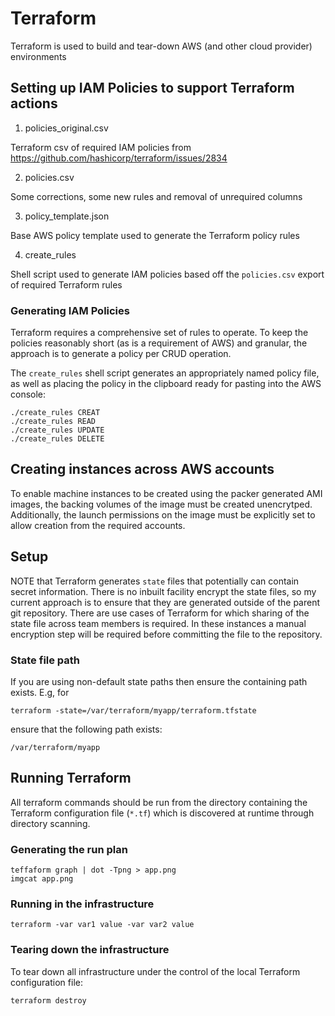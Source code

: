 # Terraform

Terraform is used to build and tear-down AWS (and other cloud provider) environments

## Setting up IAM Policies to support Terraform actions

1. policies_original.csv

  Terraform csv of required IAM policies from https://github.com/hashicorp/terraform/issues/2834

2. policies.csv

  Some corrections, some new rules and removal of unrequired columns

3. policy_template.json

  Base AWS policy template used to generate the Terraform policy rules

4. create_rules

  Shell script used to generate IAM policies based off the ```policies.csv``` export of required Terraform rules

### Generating IAM Policies

Terraform requires a comprehensive set of rules to operate. To keep the policies reasonably short (as is a requirement of AWS) and granular, the approach is to generate a policy per CRUD operation.

The ```create_rules``` shell script generates an appropriately named policy file, as well as placing the policy in the clipboard ready for pasting into the AWS console:
```shell
./create_rules CREAT
./create_rules READ
./create_rules UPDATE
./create_rules DELETE
```

## Creating instances across AWS accounts

To enable machine instances to be created using the packer generated AMI images, the backing volumes of the image must be created unencrytped.
Additionally, the launch permissions on the image must be explicitly set to allow creation from the required accounts.

## Setup

NOTE that Terraform generates ```state``` files that potentially can contain secret information. There is no inbuilt facility encrypt the state files, so my current approach is to ensure that they are generated outside of the parent git repository. There are use cases of Terraform for which sharing of the state file across team members is required. In these instances a manual encryption step will be required before committing the file to the repository.

### State file path

If you are using non-default state paths then ensure the containing path exists. E.g, for

```shell
terraform -state=/var/terraform/myapp/terraform.tfstate
```

ensure that the following path exists:

```shell
/var/terraform/myapp
```

## Running Terraform

All terraform commands should be run from the directory containing the Terraform configuration file (```*.tf```) which is discovered at runtime through directory scanning.

### Generating the run plan

```shell
teffaform graph | dot -Tpng > app.png
imgcat app.png
```

### Running in the infrastructure

```shell
terraform -var var1 value -var var2 value
```

### Tearing down the infrastructure

To tear down all infrastructure under the control of the local Terraform configuration file:

```shell
terraform destroy
```




